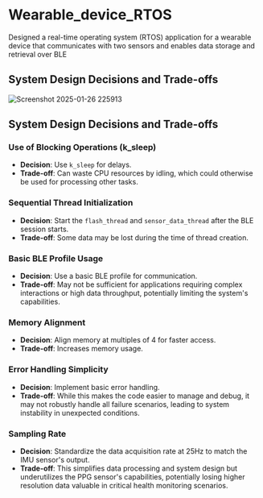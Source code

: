 # Wearable_device_RTOS
Designed a real-time operating system (RTOS) application for a wearable device that 
communicates with two sensors and enables data storage and retrieval over BLE

## System Design Decisions and Trade-offs
![Screenshot 2025-01-26 225913](https://github.com/user-attachments/assets/5500fdf2-59dd-439b-8a5e-b7353a627ffe)

## System Design Decisions and Trade-offs

### Use of Blocking Operations (k_sleep)
- **Decision**: Use `k_sleep` for delays.
- **Trade-off**: Can waste CPU resources by idling, which could otherwise be used for processing other tasks.

### Sequential Thread Initialization
- **Decision**: Start the `flash_thread` and `sensor_data_thread` after the BLE session starts.
- **Trade-off**: Some data may be lost during the time of thread creation.

### Basic BLE Profile Usage
- **Decision**: Use a basic BLE profile for communication.
- **Trade-off**: May not be sufficient for applications requiring complex interactions or high data throughput, potentially limiting the system's capabilities.

### Memory Alignment
- **Decision**: Align memory at multiples of 4 for faster access.
- **Trade-off**: Increases memory usage.

### Error Handling Simplicity
- **Decision**: Implement basic error handling.
- **Trade-off**: While this makes the code easier to manage and debug, it may not robustly handle all failure scenarios, leading to system instability in unexpected conditions.

### Sampling Rate
- **Decision**: Standardize the data acquisition rate at 25Hz to match the IMU sensor's output.
- **Trade-off**: This simplifies data processing and system design but underutilizes the PPG sensor's capabilities, potentially losing higher resolution data valuable in critical health monitoring scenarios.
